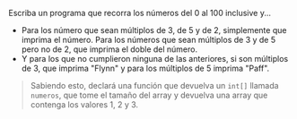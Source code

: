Escriba un programa que recorra los números del 0 al 100 inclusive y...

* Para los número que sean múltiplos de 3, de 5 y de 2, simplemente que imprima el número.  Para los números que sean múltiplos de 3 y de 5 pero no de 2, que imprima el doble del número. 
* Y para los que no cumplieron ninguna de las anteriores, 
si son múltiplos de 3, que imprima "Flynn" y para los múltiplos de 5 imprima "Paff".


> Sabiendo esto, declará una función que devuelva un `int[]` llamada `numeros`, que tome el tamaño del array y devuelva una array que contenga los valores 1, 2 y 3.  


